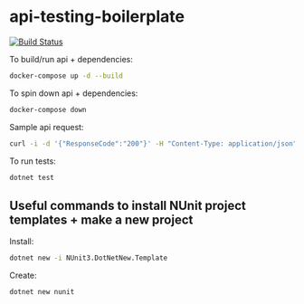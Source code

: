 # api-testing-boilerplate
[![Build Status](https://travis-ci.org/moretonb/api-testing-boilerplate.svg?branch=master)](https://travis-ci.org/moretonb/api-testing-boilerplate)

To build/run api + dependencies:
```bash
docker-compose up -d --build
```
To spin down api + dependencies:
```bash
docker-compose down
```
Sample api request:
```bash
curl -i -d '{"ResponseCode":"200"}' -H "Content-Type: application/json" -X POST http://localhost:5000/api/respondwithcode
```
To run tests:
```bash
dotnet test
```
Useful commands to install NUnit project templates + make a new project
-----------------------------------------------------------------------
Install:
```bash
dotnet new -i NUnit3.DotNetNew.Template
```
Create:
```bash
dotnet new nunit
```